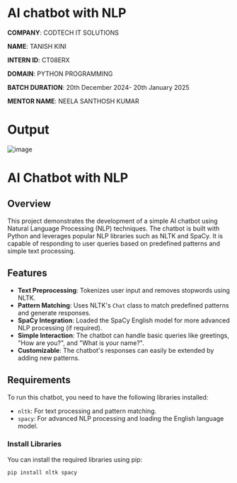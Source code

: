 # AI chatbot with NLP

**COMPANY**: CODTECH IT SOLUTIONS

**NAME**: TANISH KINI

**INTERN ID**: CT08ERX

**DOMAIN**: PYTHON PROGRAMMING

**BATCH DURATION**: 20th December 2024- 20th January 2025

**MENTOR NAME**: NEELA SANTHOSH KUMAR

# Output
![image](https://github.com/user-attachments/assets/2147fc81-4b64-47d8-9717-29b7589c0490)

# AI Chatbot with NLP

## Overview

This project demonstrates the development of a simple AI chatbot using Natural Language Processing (NLP) techniques. The chatbot is built with Python and leverages popular NLP libraries such as NLTK and SpaCy. It is capable of responding to user queries based on predefined patterns and simple text processing.

## Features

- **Text Preprocessing**: Tokenizes user input and removes stopwords using NLTK.
- **Pattern Matching**: Uses NLTK's `Chat` class to match predefined patterns and generate responses.
- **SpaCy Integration**: Loaded the SpaCy English model for more advanced NLP processing (if required).
- **Simple Interaction**: The chatbot can handle basic queries like greetings, "How are you?", and "What is your name?".
- **Customizable**: The chatbot's responses can easily be extended by adding new patterns.

## Requirements

To run this chatbot, you need to have the following libraries installed:

- `nltk`: For text processing and pattern matching.
- `spacy`: For advanced NLP processing and loading the English language model.
  
### Install Libraries

You can install the required libraries using pip:

```bash
pip install nltk spacy
